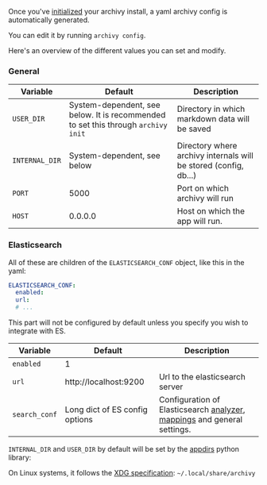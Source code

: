 Once you've [initialized](install.md) your archivy install, a yaml archivy config is automatically generated.

You can edit it by running `archivy config`.

Here's an overview of the different values you can set and modify.


### General

| Variable                | Default                     | Description                           |
|-------------------------|-----------------------------|---------------------------------------|
| `USER_DIR`      | System-dependent, see below. It is recommended to set this through `archivy init` | Directory in which markdown data will be saved |
| `INTERNAL_DIR` | System-dependent, see below | Directory where archivy internals will be stored (config, db...)
| `PORT`          | 5000                        | Port on which archivy will run        |
| `HOST`          | 0.0.0.0                     | Host on which the app will run. |


### Elasticsearch

All of these are children of the `ELASTICSEARCH_CONF` object, like this in the yaml:

```yaml
ELASTICSEARCH_CONF:
  enabled:
  url:
  # ...
```

This part will not be configured by default unless you specify you wish to integrate with ES.

| Variable                | Default                        | Description                           |
|-------------------------|--------------------------------|---------------------------------------|
| `enabled`               | 1                              |                                       |
| `url`                   | http://localhost:9200          | Url to the elasticsearch server       |
| `search_conf`           | Long dict of ES config options | Configuration of Elasticsearch [analyzer](https://www.elastic.co/guide/en/elasticsearch/reference/current/analysis.html), [mappings](https://www.elastic.co/guide/en/elasticsearch/reference/current/mapping.html) and general settings. |


`INTERNAL_DIR` and `USER_DIR` by default will be set by the
[appdirs](https://pypi.org/project/appdirs/) python library:

On Linux systems, it follows the [XDG
specification](https://specifications.freedesktop.org/basedir-spec/basedir-spec-latest.html):
`~/.local/share/archivy`

